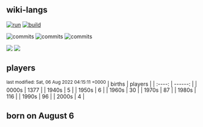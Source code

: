 ## wiki-langs
[![run](https://github.com/dreamerminsk/wiki-langs/actions/workflows/run.yml/badge.svg)](https://github.com/dreamerminsk/wiki-langs/actions/workflows/run.yml)
[![build](https://github.com/dreamerminsk/wiki-langs/actions/workflows/build.yml/badge.svg)](https://github.com/dreamerminsk/wiki-langs/actions/workflows/build.yml)

![commits](https://img.shields.io/github/commit-activity/y/dreamerminsk/wiki-langs)
![commits](https://img.shields.io/github/commit-activity/m/dreamerminsk/wiki-langs)
![commits](https://img.shields.io/github/commit-activity/w/dreamerminsk/wiki-langs)

![](https://img.shields.io/github/languages/code-size/dreamerminsk/wiki-langs)
![](https://img.shields.io/github/repo-size/dreamerminsk/wiki-langs)

## players
<sup>last modified: Sat, 06 Aug 2022 04:15:11 +0000</sup>
| births | players |
| :----: | ------: |
| 0000s | 1377 |
| 1940s | 5 |
| 1950s | 6 |
| 1960s | 30 |
| 1970s | 87 |
| 1980s | 116 |
| 1990s | 96 |
| 2000s | 4 |

##  born on August  6



